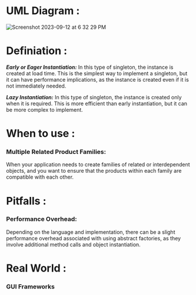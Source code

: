 

# UML Diagram :
![Screenshot 2023-09-12 at 6 32 29 PM](https://github.com/SiddharthMathurDeveloper/Backend-Engineering/assets/133037456/4e9f528b-66f6-472e-8335-2f6de70255bd)



# Definiation :
***Early or Eager Instantiation:*** In this type of singleton, the instance is created at load time. This is the simplest way to implement a singleton, but it can have performance implications, as the instance is created even if it is not immediately needed.

***Lazy Instantiation:*** In this type of singleton, the instance is created only when it is required. This is more efficient than early instantiation, but it can be more complex to implement.









# When to use :

### Multiple Related Product Families:
When your application needs to create families of related or interdependent objects, and you want to ensure that the products within each family are compatible with each other.





# Pitfalls :


### Performance Overhead: 
Depending on the language and implementation, there can be a slight performance overhead associated with using abstract factories, as they involve additional method calls and object instantiation.



# Real World :

### GUI Frameworks




